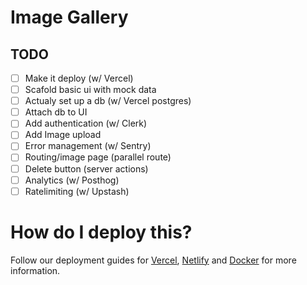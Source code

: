 # Image Gallery

## TODO

- [ ] Make it deploy (w/ Vercel)
- [ ] Scafold basic ui with mock data
- [ ] Actualy set up a db (w/ Vercel postgres)
- [ ] Attach db to UI
- [ ] Add authentication (w/ Clerk)
- [ ] Add Image upload
- [ ] Error management (w/ Sentry)
- [ ] Routing/image page (parallel route)
- [ ] Delete button (server actions)
- [ ] Analytics (w/ Posthog)
- [ ] Ratelimiting (w/ Upstash)

# How do I deploy this?

Follow our deployment guides for [Vercel](https://create.t3.gg/en/deployment/vercel), [Netlify](https://create.t3.gg/en/deployment/netlify) and [Docker](https://create.t3.gg/en/deployment/docker) for more information.
